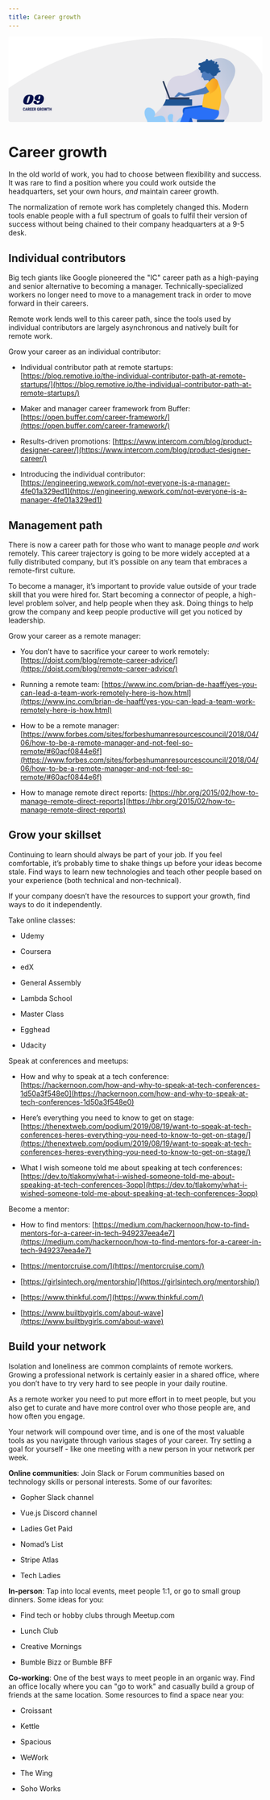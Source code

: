```yaml
---
title: Career growth
---
```


![Career growth](./assets/header-illustrations/9.png)

# Career growth

In the old world of work, you had to choose between flexibility and success. It was rare to find a position where you could work outside the headquarters, set your own hours, _and_ maintain career growth.

The normalization of remote work has completely changed this. Modern tools enable people with a full spectrum of goals to fulfil their version of success without being chained to their company headquarters at a 9-5 desk.

## Individual contributors

Big tech giants like Google pioneered the "IC" career path as a high-paying and senior alternative to becoming a manager. Technically-specialized workers no longer need to move to a management track in order to move forward in their careers.

Remote work lends well to this career path, since the tools used by individual contributors are largely asynchronous and natively built for remote work.

Grow your career as an individual contributor:

- Individual contributor path at remote startups: [https://blog.remotive.io/the-individual-contributor-path-at-remote-startups/](https://blog.remotive.io/the-individual-contributor-path-at-remote-startups/)

- Maker and manager career framework from Buffer: [https://open.buffer.com/career-framework/](https://open.buffer.com/career-framework/)

- Results-driven promotions: [https://www.intercom.com/blog/product-designer-career/](https://www.intercom.com/blog/product-designer-career/)

- Introducing the individual contributor: [https://engineering.wework.com/not-everyone-is-a-manager-4fe01a329ed1](https://engineering.wework.com/not-everyone-is-a-manager-4fe01a329ed1)

## Management path

There is now a career path for those who want to manage people _and_ work remotely. This career trajectory is going to be more widely accepted at a fully distributed company, but it’s possible on any team that embraces a remote-first culture.

To become a manager, it’s important to provide value outside of your trade skill that you were hired for. Start becoming a connector of people, a high-level problem solver, and help people when they ask. Doing things to help grow the company and keep people productive will get you noticed by leadership.

Grow your career as a remote manager:

- You don’t have to sacrifice your career to work remotely: [https://doist.com/blog/remote-career-advice/](https://doist.com/blog/remote-career-advice/)

- Running a remote team: [https://www.inc.com/brian-de-haaff/yes-you-can-lead-a-team-work-remotely-here-is-how.html](https://www.inc.com/brian-de-haaff/yes-you-can-lead-a-team-work-remotely-here-is-how.html)

- How to be a remote manager: [https://www.forbes.com/sites/forbeshumanresourcescouncil/2018/04/06/how-to-be-a-remote-manager-and-not-feel-so-remote/#60acf0844e6f](https://www.forbes.com/sites/forbeshumanresourcescouncil/2018/04/06/how-to-be-a-remote-manager-and-not-feel-so-remote/#60acf0844e6f)

- How to manage remote direct reports: [https://hbr.org/2015/02/how-to-manage-remote-direct-reports](https://hbr.org/2015/02/how-to-manage-remote-direct-reports)

## Grow your skillset

Continuing to learn should always be part of your job. If you feel comfortable, it’s probably time to shake things up before your ideas become stale. Find ways to learn new technologies and teach other people based on your experience (both technical and non-technical).

If your company doesn’t have the resources to support your growth, find ways to do it independently.

Take online classes:

- Udemy

- Coursera

- edX

- General Assembly

- Lambda School

- Master Class

- Egghead

- Udacity

Speak at conferences and meetups:

- How and why to speak at a tech conference: [https://hackernoon.com/how-and-why-to-speak-at-tech-conferences-1d50a3f548e0](https://hackernoon.com/how-and-why-to-speak-at-tech-conferences-1d50a3f548e0)

- Here’s everything you need to know to get on stage: [https://thenextweb.com/podium/2019/08/19/want-to-speak-at-tech-conferences-heres-everything-you-need-to-know-to-get-on-stage/](https://thenextweb.com/podium/2019/08/19/want-to-speak-at-tech-conferences-heres-everything-you-need-to-know-to-get-on-stage/)

- What I wish someone told me about speaking at tech conferences: [https://dev.to/tlakomy/what-i-wished-someone-told-me-about-speaking-at-tech-conferences-3opp](https://dev.to/tlakomy/what-i-wished-someone-told-me-about-speaking-at-tech-conferences-3opp)

Become a mentor:

- How to find mentors: [https://medium.com/hackernoon/how-to-find-mentors-for-a-career-in-tech-949237eea4e7](https://medium.com/hackernoon/how-to-find-mentors-for-a-career-in-tech-949237eea4e7)

- [https://mentorcruise.com/](https://mentorcruise.com/)

- [https://girlsintech.org/mentorship/](https://girlsintech.org/mentorship/)

- [https://www.thinkful.com/](https://www.thinkful.com/)

- [https://www.builtbygirls.com/about-wave](https://www.builtbygirls.com/about-wave)

## Build your network

Isolation and loneliness are common complaints of remote workers. Growing a professional network is certainly easier in a shared office, where you don’t have to try very hard to see people in your daily routine.

As a remote worker you need to put more effort in to meet people, but you also get to curate and have more control over who those people are, and how often you engage.

Your network will compound over time, and is one of the most valuable tools as you navigate through various stages of your career. Try setting a goal for yourself - like one meeting with a new person in your network per week.

**Online communities**: Join Slack or Forum communities based on technology skills or personal interests. Some of our favorites:

- Gopher Slack channel

- Vue.js Discord channel

- Ladies Get Paid

- Nomad’s List

- Stripe Atlas

- Tech Ladies

**In-person**: Tap into local events, meet people 1:1, or go to small group dinners. Some ideas for you:

- Find tech or hobby clubs through Meetup.com

- Lunch Club

- Creative Mornings

- Bumble Bizz or Bumble BFF

**Co-working**: One of the best ways to meet people in an organic way. Find an office locally where you can "go to work" and casually build a group of friends at the same location. Some resources to find a space near you:

- Croissant

- Kettle

- Spacious

- WeWork

- The Wing

- Soho Works
